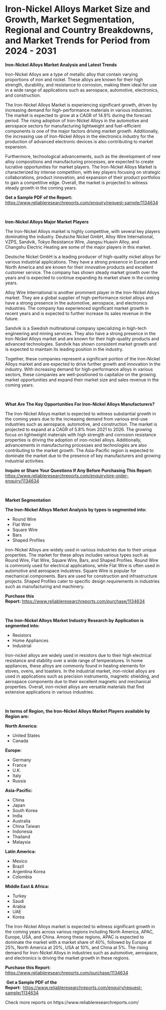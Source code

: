 <p><h1>Iron-Nickel Alloys Market Size and Growth, Market Segmentation, Regional and Country Breakdowns, and Market Trends for Period from 2024 -  2031</h1></p><p><strong>Iron-Nickel Alloys Market Analysis and Latest Trends</strong></p>
<p><p>Iron-Nickel Alloys are a type of metallic alloy that contain varying proportions of iron and nickel. These alloys are known for their high strength, durability, and resistance to corrosion, making them ideal for use in a wide range of applications such as aerospace, automotive, electronics, and construction.</p><p>The Iron-Nickel Alloys Market is experiencing significant growth, driven by increasing demand for high-performance materials in various industries. The market is expected to grow at a CAGR of 14.9% during the forecast period. The rising adoption of Iron-Nickel Alloys in the automotive and aerospace sectors for manufacturing lightweight and fuel-efficient components is one of the major factors driving market growth. Additionally, the increasing use of Iron-Nickel Alloys in the electronics industry for the production of advanced electronic devices is also contributing to market expansion.</p><p>Furthermore, technological advancements, such as the development of new alloy compositions and manufacturing processes, are expected to create lucrative opportunities for market players. The Iron-Nickel Alloys Market is characterized by intense competition, with key players focusing on strategic collaborations, product innovation, and expansion of their product portfolios to gain a competitive edge. Overall, the market is projected to witness steady growth in the coming years.</p></p>
<p><strong>Get a Sample PDF of the Report:&nbsp;</strong> <a href="https://www.reliableresearchreports.com/enquiry/request-sample/1134634">https://www.reliableresearchreports.com/enquiry/request-sample/1134634</a></p>
<p>&nbsp;</p>
<p><strong>Iron-Nickel Alloys Major Market Players</strong></p>
<p><p>The Iron-Nickel Alloys market is highly competitive, with several key players dominating the industry. Deutsche Nickel GmbH, Alloy Wire International, VZPS, Sandvik, Tokyo Resistance Wire, Jiangsu Huaxin Alloy, and Changshu Electric Heating are some of the major players in this market. </p><p>Deutsche Nickel GmbH is a leading producer of high-quality nickel alloys for various industrial applications. They have a strong presence in Europe and North America and are known for their innovative products and excellent customer service. The company has shown steady market growth over the years and is expected to continue expanding its market share in the coming years.</p><p>Alloy Wire International is another prominent player in the Iron-Nickel Alloys market. They are a global supplier of high-performance nickel alloys and have a strong presence in the automotive, aerospace, and electronics industries. The company has experienced significant market growth in recent years and is expected to further increase its sales revenue in the future.</p><p>Sandvik is a Swedish multinational company specializing in high-tech engineering and mining services. They also have a strong presence in the Iron-Nickel Alloys market and are known for their high-quality products and advanced technologies. Sandvik has shown consistent market growth and is expected to maintain its leading position in the industry.</p><p>Together, these companies represent a significant portion of the Iron-Nickel Alloys market and are expected to drive further growth and innovation in the industry. With increasing demand for high-performance alloys in various sectors, these companies are well-positioned to capitalize on the growing market opportunities and expand their market size and sales revenue in the coming years.</p></p>
<p>&nbsp;</p>
<p><strong>What Are The Key Opportunities For Iron-Nickel Alloys Manufacturers?</strong></p>
<p><p>The Iron-Nickel Alloys market is expected to witness substantial growth in the coming years due to the increasing demand from various end-use industries such as aerospace, automotive, and construction. The market is projected to expand at a CAGR of 5.8% from 2021 to 2026. The growing focus on lightweight materials with high strength and corrosion resistance properties is driving the adoption of iron-nickel alloys. Additionally, advancements in manufacturing processes and technologies are also contributing to the market growth. The Asia-Pacific region is expected to dominate the market due to the presence of key manufacturers and growing industrial activities.</p></p>
<p><strong>Inquire or Share Your Questions If Any Before Purchasing This Report:</strong> <a href="https://www.reliableresearchreports.com/enquiry/pre-order-enquiry/1134634">https://www.reliableresearchreports.com/enquiry/pre-order-enquiry/1134634</a></p>
<p>&nbsp;</p>
<p><strong>Market Segmentation</strong></p>
<p><strong>The Iron-Nickel Alloys Market Analysis by types is segmented into:</strong></p>
<p><ul><li>Round Wire</li><li>Flat Wire</li><li>Square Wire</li><li>Bars</li><li>Shaped Profiles</li></ul></p>
<p><p>Iron-Nickel Alloys are widely used in various industries due to their unique properties. The market for these alloys includes various types such as Round Wire, Flat Wire, Square Wire, Bars, and Shaped Profiles. Round Wire is commonly used for electrical applications, while Flat Wire is often used in automotive and aerospace industries. Square Wire is popular for mechanical components. Bars are used for construction and infrastructure projects. Shaped Profiles cater to specific design requirements in industries such as manufacturing and machinery.</p></p>
<p><strong>Purchase this Report:&nbsp;</strong><a href="https://www.reliableresearchreports.com/purchase/1134634">https://www.reliableresearchreports.com/purchase/1134634</a></p>
<p>&nbsp;</p>
<p><strong>The Iron-Nickel Alloys Market Industry Research by Application is segmented into:</strong></p>
<p><ul><li>Resistors</li><li>Home Appliances</li><li>Industrial</li></ul></p>
<p><p>Iron-nickel alloys are widely used in resistors due to their high electrical resistance and stability over a wide range of temperatures. In home appliances, these alloys are commonly found in heating elements for stoves, ovens, and toasters. In the industrial market, iron-nickel alloys are used in applications such as precision instruments, magnetic shielding, and aerospace components due to their excellent magnetic and mechanical properties. Overall, iron-nickel alloys are versatile materials that find extensive applications in various industries.</p></p>
<p>&nbsp;</p>
<p><strong>In terms of Region, the Iron-Nickel Alloys Market Players available by Region are:</strong></p>
<p>
    <p> <strong> North America: </strong>
        <ul>
            <li>United States</li>
            <li>Canada</li>
        </ul>
        </p> 
    <p> <strong> Europe: </strong>
        <ul>
            <li>Germany</li>
            <li>France</li>
            <li>U.K.</li>
            <li>Italy</li>
            <li>Russia</li>
        </ul>
        </p> 
    <p> <strong> Asia-Pacific: </strong>
        <ul>
            <li>China</li>
            <li>Japan</li>
            <li>South Korea</li>
            <li>India</li>
            <li>Australia</li>
            <li>China Taiwan</li>
            <li>Indonesia</li>
            <li>Thailand</li>
            <li>Malaysia</li>
        </ul>
        </p> 
    <p> <strong> Latin America: </strong>
        <ul>
            <li>Mexico</li>
            <li>Brazil</li>
            <li>Argentina Korea</li>
            <li>Colombia</li>
        </ul>
        </p> 
    <p> <strong> Middle East & Africa: </strong>
        <ul>
            <li>Turkey</li>
            <li>Saudi</li>
            <li>Arabia</li>
            <li>UAE</li>
            <li>Korea</li>
        </ul>
    </p>
    </p>
<p><p>The Iron-Nickel Alloys market is expected to witness significant growth in the coming years across various regions including North America, APAC, Europe, USA, and China. Among these regions, APAC is expected to dominate the market with a market share of 40%, followed by Europe at 25%, North America at 20%, USA at 10%, and China at 5%. The rising demand for Iron-Nickel Alloys in industries such as automotive, aerospace, and electronics is driving the market growth in these regions.</p></p>
<p><strong>Purchase this Report: </strong><a href="https://www.reliableresearchreports.com/purchase/1134634">https://www.reliableresearchreports.com/purchase/1134634</a></p>
<p>&nbsp;<strong>Get a Sample PDF of the Report:&nbsp;&nbsp;</strong><a href="https://www.reliableresearchreports.com/enquiry/request-sample/1134634">https://www.reliableresearchreports.com/enquiry/request-sample/1134634</a></p>
<p><strong></strong></p>
<p>Check more reports on https://www.reliableresearchreports.com/</p>